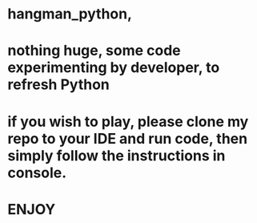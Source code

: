 # hangman_python,
# nothing huge, some code experimenting by developer, to refresh Python
# if you wish to play, please clone my repo to your IDE and run code, then simply follow the instructions in console.
# ENJOY
